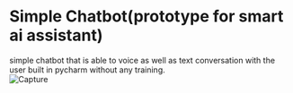 # Simple Chatbot(prototype for smart ai assistant)
simple chatbot that is able to voice as well as text conversation with the user built in pycharm without any training.  
![Capture](https://user-images.githubusercontent.com/45944518/126059858-12cf8f36-1e19-44f1-91be-b8cafbe41440.JPG)


